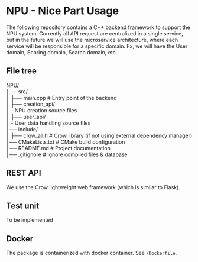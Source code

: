 # NPU - Nice Part Usage

The following repository contains a C++ backend framework to support the NPU system.
Currently all API request are centralized in a single service, but in the future we will use the microservice architecture, where each service will be responsible for a specific domain. Fx, we will have the User domain, Scoring domain, Search domain, etc.

## File tree
NPU/  
│── src/  
│   ├── main.cpp       # Entry point of the backend  
│   ├── creation_api/  
│       - NPU creation source files  
│   ├── user_api/  
│      - User data handling source files  
│── include/  
│   ├── crow_all.h     # Crow library (if not using external dependency   manager)  
│── CMakeLists.txt     # CMake build configuration  
│── README.md          # Project documentation  
│── .gitignore         # Ignore compiled files & database  


## REST API
We use the Crow lightweight web framework (which is similar to Flask).

## Test unit
To be implemented

## Docker
The package is containerized with docker container. See `/Dockerfile`.
